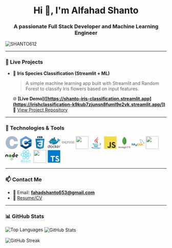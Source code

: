 <h1 align="center">Hi 👋, I'm Alfahad Shanto</h1>
<h3 align="center">A passionate Full Stack Developer and Machine Learning Engineer</h3>

<p align="left"> 
  <img src="https://komarev.com/ghpvc/?username=SHANTO612&label=Profile%20views&color=0e75b6&style=flat" alt="SHANTO612" /> 
</p>

---

### 🔗 Live Projects

- 🧠 **Iris Species Classification (Streamlit + ML)**
  > A simple machine learning app built with Streamlit and Random Forest to classify Iris flowers based on input features.
  
  🌐 **[Live Demo]([https://shanto-iris-classification.streamlit.app](https://irishclassification-k9kub7zjunsn8fuml9e2vk.streamlit.app/])**  
  📁 [View Project Repository](https://github.com/SHANTO612/Irish_Classification)

---

### 🚀 Technologies & Tools

<p align="left"> 
  <a href="https://www.cprogramming.com/" target="_blank"><img src="https://raw.githubusercontent.com/devicons/devicon/master/icons/c/c-original.svg" width="40" height="40"/></a>
  <a href="https://www.w3schools.com/cpp/" target="_blank"><img src="https://raw.githubusercontent.com/devicons/devicon/master/icons/cplusplus/cplusplus-original.svg" width="40" height="40"/></a>
  <a href="https://www.w3schools.com/css/" target="_blank"><img src="https://raw.githubusercontent.com/devicons/devicon/master/icons/css3/css3-original-wordmark.svg" width="40" height="40"/></a>
  <a href="https://www.docker.com/" target="_blank"><img src="https://raw.githubusercontent.com/devicons/devicon/master/icons/docker/docker-original-wordmark.svg" width="40" height="40"/></a>
  <a href="https://expressjs.com" target="_blank"><img src="https://raw.githubusercontent.com/devicons/devicon/master/icons/express/express-original-wordmark.svg" width="40" height="40"/></a>
  <a href="https://firebase.google.com/" target="_blank"><img src="https://www.vectorlogo.zone/logos/firebase/firebase-icon.svg" width="40" height="40"/></a>
  <a href="https://www.java.com" target="_blank"><img src="https://raw.githubusercontent.com/devicons/devicon/master/icons/java/java-original.svg" width="40" height="40"/></a>
  <a href="https://developer.mozilla.org/en-US/docs/Web/JavaScript" target="_blank"><img src="https://raw.githubusercontent.com/devicons/devicon/master/icons/javascript/javascript-original.svg" width="40" height="40"/></a>
  <a href="https://www.mongodb.com/" target="_blank"><img src="https://raw.githubusercontent.com/devicons/devicon/master/icons/mongodb/mongodb-original-wordmark.svg" width="40" height="40"/></a>
  <a href="https://www.mysql.com/" target="_blank"><img src="https://raw.githubusercontent.com/devicons/devicon/master/icons/mysql/mysql-original-wordmark.svg" width="40" height="40"/></a>
  <a href="https://nextjs.org/" target="_blank"><img src="https://cdn.worldvectorlogo.com/logos/nextjs-2.svg" width="40" height="40"/></a>
  <a href="https://nodejs.org" target="_blank"><img src="https://raw.githubusercontent.com/devicons/devicon/master/icons/nodejs/nodejs-original-wordmark.svg" width="40" height="40"/></a>
  <a href="https://reactjs.org/" target="_blank"><img src="https://raw.githubusercontent.com/devicons/devicon/master/icons/react/react-original-wordmark.svg" width="40" height="40"/></a>
  <a href="https://tailwindcss.com/" target="_blank"><img src="https://www.vectorlogo.zone/logos/tailwindcss/tailwindcss-icon.svg" width="40" height="40"/></a>
  <a href="https://www.typescriptlang.org/" target="_blank"><img src="https://raw.githubusercontent.com/devicons/devicon/master/icons/typescript/typescript-original.svg" width="40" height="40"/></a>
</p>

---

### 📫 Contact Me

- 📧 Email: **fahadshanto653@gmail.com**
- 💼 [Resume/CV](https://drive.google.com/file/d/1ekeqTt39dXD41xIEIAlAiw9OklAfMubc/view?usp=sharing)

---

### 📊 GitHub Stats

<p>
  <img align="left" src="https://github-readme-stats.vercel.app/api/top-langs?username=SHANTO612&show_icons=true&locale=en&layout=compact" alt="Top Languages" />
</p>

<p>&nbsp;<img align="center" src="https://github-readme-stats.vercel.app/api?username=SHANTO612&show_icons=true&locale=en" alt="GitHub Stats" /></p>

<p><img align="center" src="https://github-readme-streak-stats.herokuapp.com/?user=SHANTO612" alt="GitHub Streak" /></p>
